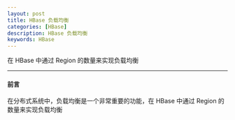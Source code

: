 ```yaml
---
layout: post
title: HBase 负载均衡
categories: [HBase]
description: HBase 负载均衡
keywords: HBase
---
```


在 HBase 中通过 Region 的数量来实现负载均衡

---

#### 前言

在分布式系统中，负载均衡是一个非常重要的功能，在 HBase 中通过 Region 的数量来实现负载均衡





